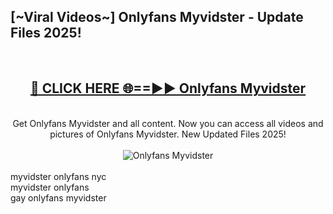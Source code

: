 <h2>[~Viral Videos~] Onlyfans Myvidster - Update Files 2025!</h2>
<br>
<div align="center">
<h2><a href="https://betterlinks.top/A2PfLJ" rel="nofollow">🔴 CLICK HERE 🌐==►► Onlyfans Myvidster</a></h2>
<br>
Get Onlyfans Myvidster and all content. Now you can access all videos and pictures of Onlyfans Myvidster. New Updated Files 2025!
<br>
<br>
<a href="https://betterlinks.top/A2PfLJ" rel="nofollow" data-target="animated-image.originalLink"><img src="https://i.ibb.co.com/WyWwxjT/player-gif2.gif" alt="Onlyfans Myvidster" style="max-width: 100%; display: inline-block;" data-target="animated-image.originalImage"></a>
</div>
<br>
myvidster onlyfans nyc<br>
myvidster onlyfans<br>
gay onlyfans myvidster